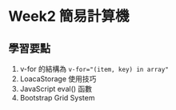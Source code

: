 # Week2 簡易計算機
## 學習要點
1. v-for 的結構為 `v-for="(item, key) in array"`
2. LoacaStorage 使用技巧
3. JavaScript eval() 函數
4. Bootstrap Grid System